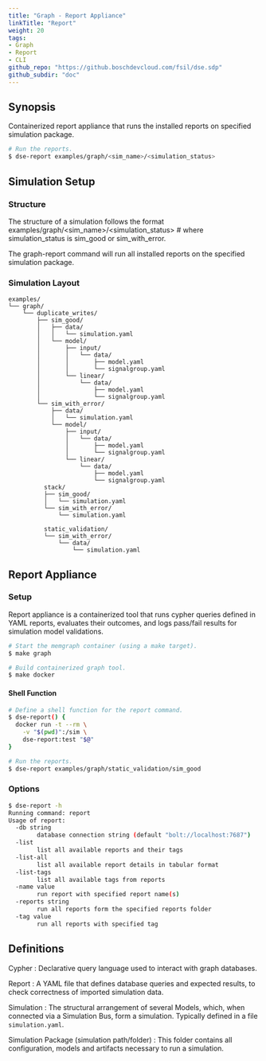 ```yaml
---
title: "Graph - Report Appliance"
linkTitle: "Report"
weight: 20
tags:
- Graph
- Report
- CLI
github_repo: "https://github.boschdevcloud.com/fsil/dse.sdp"
github_subdir: "doc"
---
```



## Synopsis

Containerized report appliance that runs the installed reports on specified simulation package.

```bash
# Run the reports.
$ dse-report examples/graph/<sim_name>/<simulation_status>
```

## Simulation Setup

### Structure

The structure of a simulation follows the format examples/graph/<sim_name>/<simulation_status> # where simulation_status is sim_good or sim_with_error.

The graph-report command will run all installed reports on the specified simulation package.

### Simulation Layout

```text
examples/
└── graph/
    └── duplicate_writes/
        ├── sim_good/
        │   ├── data/
        │   │   └── simulation.yaml
        │   └── model/
        │       ├── input/
        │       │   └── data/
        │       │       ├── model.yaml
        │       │       └── signalgroup.yaml
        │       └── linear/
        │           └── data/
        │               ├── model.yaml
        │               └── signalgroup.yaml
        └── sim_with_error/
            ├── data/
            │   └── simulation.yaml
            └── model/
                ├── input/
                │   └── data/
                │       ├── model.yaml
                │       └── signalgroup.yaml
                └── linear/
                    └── data/
                        ├── model.yaml
                        └── signalgroup.yaml
          stack/
          ├── sim_good/
          │   └── simulation.yaml
          └── sim_with_error/
              └── simulation.yaml

          static_validation/
          └── sim_with_error/
              └── data/
                  └── simulation.yaml
```

## Report Appliance

### Setup

Report appliance is a containerized tool that runs cypher queries defined in YAML reports, evaluates their outcomes, and logs pass/fail results for simulation model validations.

```bash
# Start the memgraph container (using a make target).
$ make graph

# Build containerized graph tool.
$ make docker
```

#### Shell Function

```bash
# Define a shell function for the report command.
$ dse-report() {
  docker run -t --rm \
    -v "$(pwd)":/sim \
    dse-report:test "$@"
}

# Run the reports.
$ dse-report examples/graph/static_validation/sim_good
```


### Options

```bash
$ dse-report -h
Running command: report
Usage of report:
  -db string
        database connection string (default "bolt://localhost:7687")
  -list
        list all available reports and their tags
  -list-all
        list all available report details in tabular format
  -list-tags
        list all available tags from reports
  -name value
        run report with specified report name(s)
  -reports string
        run all reports form the specified reports folder
  -tag value
        run all reports with specified tag
```

## Definitions


Cypher
: Declarative query language used to interact with graph databases.

Report
: A YAML file that defines database queries and expected results, to check correctness of imported simulation data.

Simulation
: The structural arrangement of several Models, which, when connected via a Simulation Bus, form a simulation. Typically defined in a file `simulation.yaml`.

Simulation Package (simulation path/folder)
: This folder contains all configuration, models and artifacts necessary to run a simulation.
